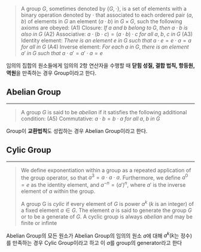 > A group $G$, sometimes denoted by $\{G, \cdot \}$, is a set of elements with a binary operation denoted by $\cdot$ that associated to each ordered pair $(a, \; b)$ of elements in $G$ an element $(a \cdot b)$ in $G\times G$, such the following axioms are obeyed:
> 	(A1) Closure: $If \; a \; and \; b \; belong \; to \; G, \; then \; a \cdot b \; is \; also \; in \; G$
> 	(A2) Associative: $a\cdot(b\cdot c) = (a\cdot b) \cdot c \; for \; all \; a, \;b, \; c \; in \; G$
> 	(A3) Identity element: $There \; is \; an \; element \; e\; in \; G\; such \; that \; a \cdot e = e\cdot a = a \; for \; all \; in \;G$
> 	(A4) Inverse element: $For \; each \; a \; in \; G, \; there \; is \; an \; element \; a' \; in \; G \; such \; that \; a \cdot a' = a'\cdot a = e$

임의의 집합의 원소들에게 임의의 2항 연산자을 수행할 때 **닫힘 성질, 결합 법칙, 항등원, 역원**을 만족하는 경우 Group이라고 한다.
## Abelian Group
---
> A group $G$ is said to be *abelian* if it satisfies the following additional condition:
> 	(A5) Commutative: $a\cdot b = b \cdot a \; for \; all \; a, \; b \; in \; G$

Group이 **교환법칙**도 성립하는 경우 Abelian Group이라고 한다.
## Cylic Group
---
> We define exponentiation within a group as a repeated application of the group operator, so that $a^3 = a \cdot a \cdot a$. Furthermore, we define $a^0 = e$ as the identity element, and $a^{-n} = (a')^n$, where $a'$ is the inverse element of $a$ within the group. 
> 
> A group G is *cylic* if every element of $G$ is power $a^k$ ($k$ is an integer) of a fixed element $a \in G$. The element $a$ is said to generate the group $G$ or to be a generate of $G$. A cyclic group is always *abelian* and may be finite or infinte

Abelian Group의 모든 원소가 Abelian Group의 임의의 원소 $a$에 대해 $a^k(k$는 정수)를 만족하는 경우 Cylic Group이라고 하고 이 $a$를 group의 generator라고 한다